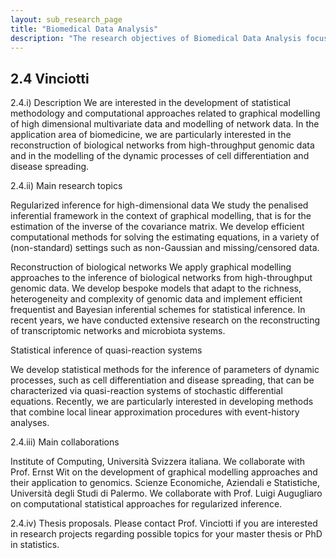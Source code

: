 ```yaml
---
layout: sub_research_page
title: "Biomedical Data Analysis"
description: "The research objectives of Biomedical Data Analysis focus on studying complex biological systems based on omics data, which increasingly characterize scientific research in the biomedical field. Omics data are molecular profiles of various types (RNA profiles, protein profiles, methylation profiles, genetic profiles), and their study has revolutionized biological research by allowing simultaneous reading of all elements of a class of molecules (RNA, proteins, etc.) present in a biological system at a certain moment. The Data Analysis group's research focuses on new methods of interpreting this data to address problems such as drug resistance in certain types of tumors (in collaboration with a group from the Human Technopole), the mechanisms underlying neurodegenerative diseases (collaboration with the University of Bologna, CIBIO, and Aptuit), the identification of molecular biomarkers for diagnostic and prognostic use (collaboration with GSK Vaccines), and the metabolic alterations related to the interaction between diet and an individual's genotype (collaboration with Nestle Institute of Health Sciences). Many of these projects have also been carried out in collaboration with researchers from the COSBI Institute, which provides opportunities for numerous collaborations, especially in the pharmaceutical and academic fields."
---
```


## 2.4 Vinciotti

2.4.i) Description We are interested in the development of statistical methodology and computational approaches related to graphical modelling of high dimensional multivariate data and modelling of network data. In the application area of biomedicine, we are particularly interested in the reconstruction of biological networks from high-throughput genomic data and in the modelling of the dynamic processes of cell differentiation and disease spreading. 

2.4.ii) Main research topics

Regularized inference for high-dimensional data
We study the penalised inferential framework in the context of graphical modelling, that is for the estimation of the inverse of the covariance matrix. We develop efficient computational methods for solving the estimating equations, in a variety of (non-standard) settings such as non-Gaussian and missing/censored data.

Reconstruction of biological networks
We apply graphical modelling approaches to the inference of biological networks from high-throughput genomic data. We develop bespoke models that adapt to the richness, heterogeneity and complexity of genomic data and implement efficient frequentist and Bayesian inferential schemes for statistical inference. In recent years, we have conducted extensive research on the reconstructing of transcriptomic networks and microbiota systems.

Statistical inference of quasi-reaction systems

We develop statistical methods for the inference of parameters of dynamic processes, such as cell differentiation and disease spreading, that can be characterized via quasi-reaction systems of stochastic differential equations. Recently, we are particularly interested in developing methods that combine local linear approximation procedures with event-history analyses. 

2.4.iii) Main collaborations

Institute of Computing, Università Svizzera italiana. We collaborate with Prof. Ernst Wit on the development of graphical modelling approaches and their application to genomics.
Scienze Economiche, Aziendali e Statistiche, Università degli Studi di Palermo. We collaborate with Prof. Luigi Augugliaro on computational statistical approaches for regularized inference.

2.4.iv) Thesis proposals. Please contact Prof. Vinciotti if you are interested in research projects regarding possible topics for your master thesis or PhD in statistics.
